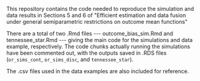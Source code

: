 This repository contains the code needed to reproduce the simulation and data results in Sections 5 and 6 of "Efficient estimation and data fusion under general semiparametric restrictions on outcome mean functions"

There are a total of two .Rmd files --- outcome_bias_sim.Rmd and tennessee_star.Rmd --- giving the main code for the simulations and data example, respectively. The code chunks actually running the simulations have been commented out, with the outputs saved in .RDS files (``or_sims_cont``, ``or_sims_disc``, and ``tennessee_star``).

The .csv files used in the data examples are also included for reference.

